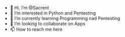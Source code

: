 - 👋 Hi, I’m @Sacrent
- 👀 I’m interested in Python and Pentesting
- 🌱 I’m currently learning Programming nad Pentesting
- 💞️ I’m looking to collaborate on Apps
- 📫 How to reach me here 

<!---
Sacrent/Sacrent is a ✨ special ✨ repository because its `README.md` (this file) appears on your GitHub profile.
You can click the Preview link to take a look at your changes.
--->
